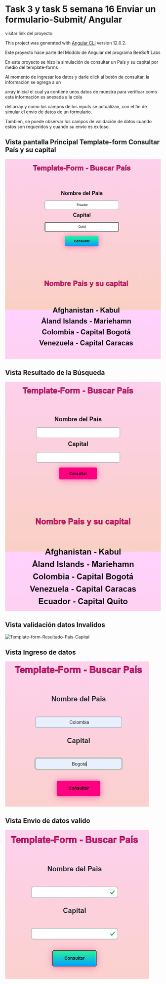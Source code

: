 # Task 3 y task 5 semana 16 Enviar un formulario-Submit/ Angular

visitar link del proyecto 

This project was generated with [Angular CLI](https://github.com/angular/angular-cli) version 12.0.2.

Este proyecto hace parte del Modúlo de Angular del programa BeeSoft Labs

En este proyecto se hizo la simulación de consultar un País y su capital por medio del template-forms

Al momento de ingresar los datos y darle click al botón de consultar, la información se agrega a un 

array inicial el cual ya contiene unos datos de muestra para verificar como esta información es anexada a la cola 

del array y como los campos de los inputs se actualizan, con el fin de simular el envio de datos de un formulario.

Tambien, se puede observar los campos de validación de datos cuando estos son requeridos y cuando su envio es exitoso.


## Vista pantalla Principal Template-form Consultar País y su capital

<img src="/src/assets/img/Buscar.png" alt= "template-form-País-Capital"> 

## Vista Resultado de la Búsqueda

<img src="/src/assets/img/Resultado.png" alt= "Template-form-Resultado-País-Capital"> 

## Vista validación datos Invalidos

<img src="/src/assets/img/validación.png" alt= "Template-form-Resultado-País-Capital"> 

## Vista Ingreso de datos

<img src="/src/assets/img/IngresoDatos.png" alt= "Template-form-Resultado-País-Capital"> 

## Vista Envio de datos valido

<img src="/src/assets/img/envioDatos.png" alt= "Template-form-Resultado-País-Capital"> 
